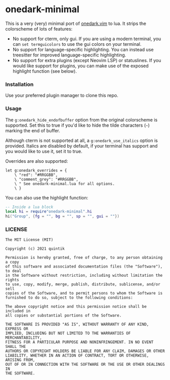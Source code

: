 # onedark-minimal

This is a very (very) minimal port of [onedark.vim](https://github.com/joshdick/onedark.vim) to lua. It strips the colorscheme of lots of features:

- No support for cterm, only gui. If you are using a modern terminal, you can `set termguicolors` to use the gui colors on your terminal.
- No support for language-specific highlighting. You can instead use treesitter for improved language-specific highlighting.
- No support for extra plugins (except Neovim LSP) or statuslines. If you would like support for plugins, you can make use of the exposed highlight function (see below).

### Installation

Use your preferred plugin manager to clone this repo.

### Usage

The `g:onedark_hide_endofbuffer` option from the original colorscheme is supported. Set this to true if you'd like to hide the tilde characters (`~`) marking the end of buffer.

Although cterm is not supported at all, a `g:onedark_use_italics` option is provided. Italics are disabled by default, if your terminal has support and you would like to use it, set it to true.

Overrides are also supported:
```vim
let g:onedark_overrides = {
    \ "red": "#RRGGBB",
    \ "comment_grey": "#RRGGBB",
    \ " See onedark-minimal.lua for all options.
    \ }
```

You can also use the highlight function:
```lua
-- Inside a lua block
local hi = require"onedark-minimal".hi
hi("Group", {fg = "", bg = "", sp = "", gui = ""})
```

### LICENSE

```
The MIT License (MIT)

Copyright (c) 2021 quintik

Permission is hereby granted, free of charge, to any person obtaining a copy
of this software and associated documentation files (the "Software"), to deal
in the Software without restriction, including without limitation the rights
to use, copy, modify, merge, publish, distribute, sublicense, and/or sell
copies of the Software, and to permit persons to whom the Software is
furnished to do so, subject to the following conditions:

The above copyright notice and this permission notice shall be included in
all copies or substantial portions of the Software.

THE SOFTWARE IS PROVIDED "AS IS", WITHOUT WARRANTY OF ANY KIND, EXPRESS OR
IMPLIED, INCLUDING BUT NOT LIMITED TO THE WARRANTIES OF MERCHANTABILITY,
FITNESS FOR A PARTICULAR PURPOSE AND NONINFRINGEMENT. IN NO EVENT SHALL THE
AUTHORS OR COPYRIGHT HOLDERS BE LIABLE FOR ANY CLAIM, DAMAGES OR OTHER
LIABILITY, WHETHER IN AN ACTION OF CONTRACT, TORT OR OTHERWISE, ARISING FROM,
OUT OF OR IN CONNECTION WITH THE SOFTWARE OR THE USE OR OTHER DEALINGS IN
THE SOFTWARE.
```

